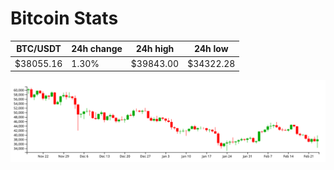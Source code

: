 # Bitcoin Stats

BTC/USDT|24h change|24h high|24h low|
|---|---|---|---|
|$38055.16|1.30%|$39843.00|$34322.28|

<img src="./chart.svg">

